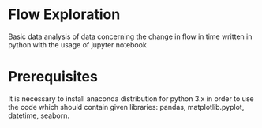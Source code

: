 # Flow Exploration

Basic data analysis of data concerning the change in flow in time written in python with the usage of jupyter notebook

# Prerequisites

It is necessary to install anaconda distribution for python 3.x in order to use the code which should contain given libraries:
pandas, matplotlib.pyplot, datetime, seaborn. 
